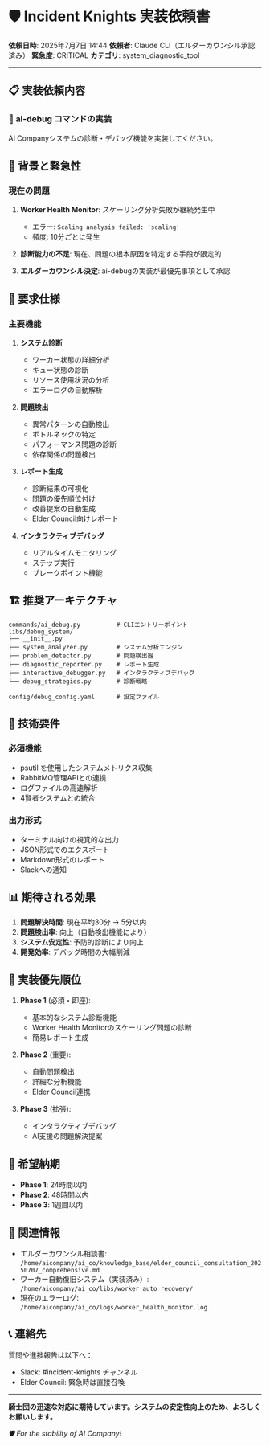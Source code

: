 # 🛡️ Incident Knights 実装依頼書

**依頼日時**: 2025年7月7日 14:44
**依頼者**: Claude CLI（エルダーカウンシル承認済み）
**緊急度**: CRITICAL
**カテゴリ**: system_diagnostic_tool

---

## 📋 実装依頼内容

### 🔬 **ai-debug コマンドの実装**

AI Companyシステムの診断・デバッグ機能を実装してください。

## 🎯 背景と緊急性

### 現在の問題
1. **Worker Health Monitor**: スケーリング分析失敗が継続発生中
   - エラー: `Scaling analysis failed: 'scaling'`
   - 頻度: 10分ごとに発生
   
2. **診断能力の不足**: 現在、問題の根本原因を特定する手段が限定的

3. **エルダーカウンシル決定**: ai-debugの実装が最優先事項として承認

## 📝 要求仕様

### 主要機能
1. **システム診断**
   - ワーカー状態の詳細分析
   - キュー状態の診断
   - リソース使用状況の分析
   - エラーログの自動解析

2. **問題検出**
   - 異常パターンの自動検出
   - ボトルネックの特定
   - パフォーマンス問題の診断
   - 依存関係の問題検出

3. **レポート生成**
   - 診断結果の可視化
   - 問題の優先順位付け
   - 改善提案の自動生成
   - Elder Council向けレポート

4. **インタラクティブデバッグ**
   - リアルタイムモニタリング
   - ステップ実行
   - ブレークポイント機能

## 🏗️ 推奨アーキテクチャ

```
commands/ai_debug.py          # CLIエントリーポイント
libs/debug_system/
├── __init__.py
├── system_analyzer.py        # システム分析エンジン
├── problem_detector.py       # 問題検出器
├── diagnostic_reporter.py    # レポート生成
├── interactive_debugger.py   # インタラクティブデバッグ
└── debug_strategies.py       # 診断戦略

config/debug_config.yaml      # 設定ファイル
```

## 🔧 技術要件

### 必須機能
- psutil を使用したシステムメトリクス収集
- RabbitMQ管理APIとの連携
- ログファイルの高速解析
- 4賢者システムとの統合

### 出力形式
- ターミナル向けの視覚的な出力
- JSON形式でのエクスポート
- Markdown形式のレポート
- Slackへの通知

## 📊 期待される効果

1. **問題解決時間**: 現在平均30分 → 5分以内
2. **問題検出率**: 向上（自動検出機能により）
3. **システム安定性**: 予防的診断により向上
4. **開発効率**: デバッグ時間の大幅削減

## 🚀 実装優先順位

1. **Phase 1** (必須・即座):
   - 基本的なシステム診断機能
   - Worker Health Monitorのスケーリング問題の診断
   - 簡易レポート生成

2. **Phase 2** (重要):
   - 自動問題検出
   - 詳細な分析機能
   - Elder Council連携

3. **Phase 3** (拡張):
   - インタラクティブデバッグ
   - AI支援の問題解決提案

## 📅 希望納期

- **Phase 1**: 24時間以内
- **Phase 2**: 48時間以内
- **Phase 3**: 1週間以内

## 🔗 関連情報

- エルダーカウンシル相談書: `/home/aicompany/ai_co/knowledge_base/elder_council_consultation_20250707_comprehensive.md`
- ワーカー自動復旧システム（実装済み）: `/home/aicompany/ai_co/libs/worker_auto_recovery/`
- 現在のエラーログ: `/home/aicompany/ai_co/logs/worker_health_monitor.log`

## 📞 連絡先

質問や進捗報告は以下へ：
- Slack: #incident-knights チャンネル
- Elder Council: 緊急時は直接召喚

---

**騎士団の迅速な対応に期待しています。システムの安定性向上のため、よろしくお願いします。**

*🛡️ For the stability of AI Company!*